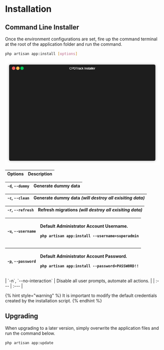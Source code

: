 # Installation

## Command Line Installer

Once the environment configurations are set, fire up the command terminal at the root of the application folder and run the command.

```bash
php artisan app:install [options]
```

![](../.gitbook/assets/install.gif)

| Options | Description |
| :--- | :--- |


| `-d`, `--dummy` | Generate dummy data |
| :--- | :--- |


| `-c`, `--clean` | Generate dummy data _\(will destroy all exisiting data\)_ |
| :--- | :--- |


| `-r`, `--refresh` | Refresh migrations _\(will destroy all exisiting data\)_ |
| :--- | :--- |


<table>
  <thead>
    <tr>
      <th style="text-align:left"><code>-u</code>, <code>--username</code>
      </th>
      <th style="text-align:left">
        <p>Default Administrator Account Username.</p>
        <p><code>php artisan app:install --username=superadmin</code>
        </p>
      </th>
    </tr>
  </thead>
  <tbody></tbody>
</table><table>
  <thead>
    <tr>
      <th style="text-align:left"><code>-p</code>, <code>--password</code>
      </th>
      <th style="text-align:left">
        <p>Default Administrator Account Password.</p>
        <p><code>php artisan app:install --password=PASSW0RD!!</code>
        </p>
      </th>
    </tr>
  </thead>
  <tbody></tbody>
</table>| `-n`, `--no-interaction` | Disable all user prompts, automate all actions. |
| :--- | :--- |


{% hint style="warning" %}
It is important to modify the default credentials created by the installation script.
{% endhint %}

## Upgrading

When upgrading to a later version, simply overwrite the application files and run the command below.

```bash
php artisan app:update
```


